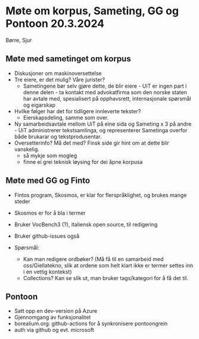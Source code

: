 # Møte om korpus, Sameting, GG og Pontoon 20.3.2024

Børre, Sjur

## Møte med sametinget om korpus

- Diskusjoner om maskinoversettelse
- Tre eiere, er det mulig? Våre jurister?
  - Sametingene bør selv gjøre dette, de blir eiere - UiT er ingen part i denne delen - ta kontakt med advokatfirma som den norske staten har avtale med, spesialisert på opphavsrett, internasjonale spørsmål og eigarskap
- Hvilke følger har det for tidligere innleverte tekster?
  - Eierskapsdeling, samme som over.
- Ny samarbeidsavtale mellom UiT på eine sida og Sameting x 3 på andre - UiT administrerer tekstsamlinga, og representerer Sametinga overfor både brukarar og tekstprodusentar.
- Oversetterinfo? Må det med? Finsk side gir hint om at dette blir vanskelig.
  - så mykje som mogleg
  - finne ei grei teknisk løysing for dei åpne korpusa

## Møte med GG og Finto

- Fintos program, Skosmos, er klar for flerspråklighet, og brukes mange steder
- Skosmos er for å bla i termer
- Bruker VocBench3 (?), italiensk open source, til redigering
- Bruker github-issues også

- Spørsmål:
  - Kan man redigere ordbøker? (Må få til en samarbeid med oss/Giellatekno, slik at ordene som helt klart ikke er termer settes inn i en vettig kontekst)
  - Collections? Kan se slik ut, man bruker tags/kategori for å få det til.

## Pontoon

- Satt opp en dev-version på Azure
- Gjennomgang av funksjonalitet
- borealium.org: github-actions for å synkronisere pontoongrein
- auth via github og evt. microsoft
